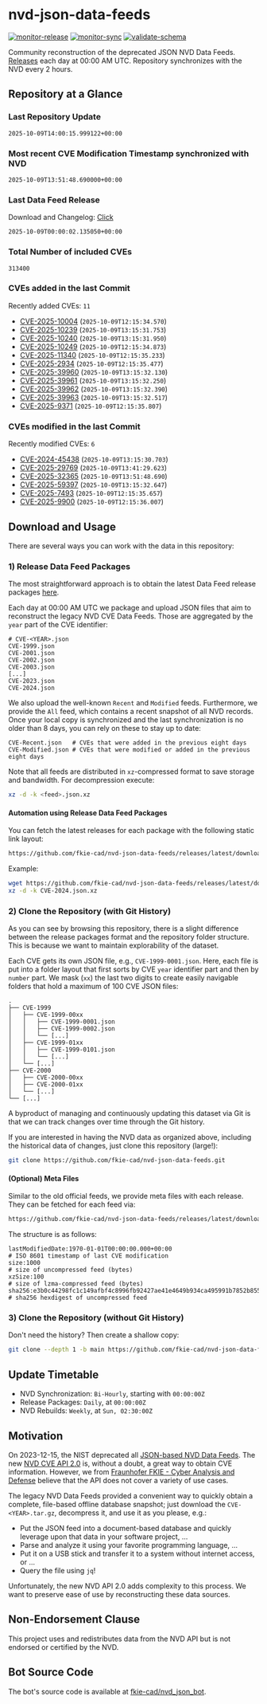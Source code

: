 # nvd-json-data-feeds

[![monitor-release](https://github.com/fkie-cad/nvd-json-data-feeds/actions/workflows/monitor_release.yml/badge.svg)](https://github.com/fkie-cad/nvd-json-data-feeds/actions/workflows/monitor_release.yml)
[![monitor-sync](https://github.com/fkie-cad/nvd-json-data-feeds/actions/workflows/monitor_sync.yml/badge.svg)](https://github.com/fkie-cad/nvd-json-data-feeds/actions/workflows/monitor_sync.yml)
[![validate-schema](https://github.com/fkie-cad/nvd-json-data-feeds/actions/workflows/validate_schema.yml/badge.svg)](https://github.com/fkie-cad/nvd-json-data-feeds/actions/workflows/validate_schema.yml)

Community reconstruction of the deprecated JSON NVD Data Feeds.
[Releases](https://github.com/fkie-cad/nvd-json-data-feeds/releases/latest) each day at 00:00 AM UTC.
Repository synchronizes with the NVD every 2 hours.

## Repository at a Glance

### Last Repository Update

```plain
2025-10-09T14:00:15.999122+00:00
```

### Most recent CVE Modification Timestamp synchronized with NVD

```plain
2025-10-09T13:51:48.690000+00:00
```

### Last Data Feed Release

Download and Changelog: [Click](https://github.com/fkie-cad/nvd-json-data-feeds/releases/latest)

```plain
2025-10-09T00:00:02.135050+00:00
```

### Total Number of included CVEs

```plain
313400
```

### CVEs added in the last Commit

Recently added CVEs: `11`

- [CVE-2025-10004](CVE-2025/CVE-2025-100xx/CVE-2025-10004.json) (`2025-10-09T12:15:34.570`)
- [CVE-2025-10239](CVE-2025/CVE-2025-102xx/CVE-2025-10239.json) (`2025-10-09T13:15:31.753`)
- [CVE-2025-10240](CVE-2025/CVE-2025-102xx/CVE-2025-10240.json) (`2025-10-09T13:15:31.950`)
- [CVE-2025-10249](CVE-2025/CVE-2025-102xx/CVE-2025-10249.json) (`2025-10-09T12:15:34.873`)
- [CVE-2025-11340](CVE-2025/CVE-2025-113xx/CVE-2025-11340.json) (`2025-10-09T12:15:35.233`)
- [CVE-2025-2934](CVE-2025/CVE-2025-29xx/CVE-2025-2934.json) (`2025-10-09T12:15:35.477`)
- [CVE-2025-39960](CVE-2025/CVE-2025-399xx/CVE-2025-39960.json) (`2025-10-09T13:15:32.130`)
- [CVE-2025-39961](CVE-2025/CVE-2025-399xx/CVE-2025-39961.json) (`2025-10-09T13:15:32.250`)
- [CVE-2025-39962](CVE-2025/CVE-2025-399xx/CVE-2025-39962.json) (`2025-10-09T13:15:32.390`)
- [CVE-2025-39963](CVE-2025/CVE-2025-399xx/CVE-2025-39963.json) (`2025-10-09T13:15:32.517`)
- [CVE-2025-9371](CVE-2025/CVE-2025-93xx/CVE-2025-9371.json) (`2025-10-09T12:15:35.807`)


### CVEs modified in the last Commit

Recently modified CVEs: `6`

- [CVE-2024-45438](CVE-2024/CVE-2024-454xx/CVE-2024-45438.json) (`2025-10-09T13:15:30.703`)
- [CVE-2025-29769](CVE-2025/CVE-2025-297xx/CVE-2025-29769.json) (`2025-10-09T13:41:29.623`)
- [CVE-2025-32365](CVE-2025/CVE-2025-323xx/CVE-2025-32365.json) (`2025-10-09T13:51:48.690`)
- [CVE-2025-59397](CVE-2025/CVE-2025-593xx/CVE-2025-59397.json) (`2025-10-09T13:15:32.647`)
- [CVE-2025-7493](CVE-2025/CVE-2025-74xx/CVE-2025-7493.json) (`2025-10-09T12:15:35.657`)
- [CVE-2025-9900](CVE-2025/CVE-2025-99xx/CVE-2025-9900.json) (`2025-10-09T12:15:36.007`)


## Download and Usage

There are several ways you can work with the data in this repository:

### 1) Release Data Feed Packages

The most straightforward approach is to obtain the latest Data Feed release packages [here](https://github.com/fkie-cad/nvd-json-data-feeds/releases/latest).

Each day at 00:00 AM UTC we package and upload JSON files that aim to reconstruct the legacy NVD CVE Data Feeds.
Those are aggregated by the `year` part of the CVE identifier:

```
# CVE-<YEAR>.json
CVE-1999.json
CVE-2001.json
CVE-2002.json
CVE-2003.json
[...]
CVE-2023.json
CVE-2024.json
```

We also upload the well-known `Recent` and `Modified` feeds.
Furthermore, we provide the `All` feed, which contains a recent snapshot of all NVD records.
Once your local copy is synchronized and the last synchronization is no older than 8 days, you can rely on these to stay up to date:

```plain
CVE-Recent.json   # CVEs that were added in the previous eight days
CVE-Modified.json # CVEs that were modified or added in the previous eight days
```

Note that all feeds are distributed in `xz`-compressed format to save storage and bandwidth.
For decompression execute:

```sh
xz -d -k <feed>.json.xz
```

#### Automation using Release Data Feed Packages

You can fetch the latest releases for each package with the following static link layout:

```sh
https://github.com/fkie-cad/nvd-json-data-feeds/releases/latest/download/CVE-<YEAR>.json.xz
```

Example:

```sh
wget https://github.com/fkie-cad/nvd-json-data-feeds/releases/latest/download/CVE-2024.json.xz
xz -d -k CVE-2024.json.xz
```

### 2) Clone the Repository (with Git History)

As you can see by browsing this repository, there is a slight difference between the release packages format and the repository folder structure.
This is because we want to maintain explorability of the dataset.

Each CVE gets its own JSON file, e.g., `CVE-1999-0001.json`.
Here, each file is put into a folder layout that first sorts by CVE `year` identifier part and then by `number` part.
We mask (`xx`) the last two digits to create easily navigable folders that hold a maximum of 100 CVE JSON files:

```plain
.
├── CVE-1999
│   ├── CVE-1999-00xx
│   │   ├── CVE-1999-0001.json
│   │   ├── CVE-1999-0002.json
│   │   └── [...]
│   ├── CVE-1999-01xx
│   │   ├── CVE-1999-0101.json
│   │   └── [...]
│   └── [...]
├── CVE-2000
│   ├── CVE-2000-00xx
│   ├── CVE-2000-01xx
│   └── [...]
└── [...]
```

A byproduct of managing and continuously updating this dataset via Git is that we can track changes over time through the Git history.

If you are interested in having the NVD data as organized above, including the historical data of changes, just clone this repository (large!):

```sh
git clone https://github.com/fkie-cad/nvd-json-data-feeds.git
```

#### (Optional) Meta Files

Similar to the old official feeds, we provide meta files with each release. They can be fetched for each feed via:

```sh
https://github.com/fkie-cad/nvd-json-data-feeds/releases/latest/download/CVE-<YEAR>.meta
```

The structure is as follows:

```plain
lastModifiedDate:1970-01-01T00:00:00.000+00:00                          # ISO 8601 timestamp of last CVE modification
size:1000                                                               # size of uncompressed feed (bytes)
xzSize:100                                                              # size of lzma-compressed feed (bytes)
sha256:e3b0c44298fc1c149afbf4c8996fb92427ae41e4649b934ca495991b7852b855 # sha256 hexdigest of uncompressed feed
```

### 3) Clone the Repository (without Git History)

Don't need the history? Then create a shallow copy:

```sh
git clone --depth 1 -b main https://github.com/fkie-cad/nvd-json-data-feeds.git
```


## Update Timetable

* NVD Synchronization: `Bi-Hourly`, starting with `00:00:00Z`
* Release Packages: `Daily`, at `00:00:00Z`
* NVD Rebuilds: `Weekly`, at `Sun, 02:30:00Z`


## Motivation

On 2023-12-15, the NIST deprecated all [JSON-based NVD Data Feeds](https://nvd.nist.gov/vuln/data-feeds#divRetirementBanner-1).
The new [NVD CVE API 2.0](https://nvd.nist.gov/developers/vulnerabilities) is, without a doubt, a great way to obtain CVE information.
However, we from [Fraunhofer FKIE - Cyber Analysis and Defense](https://www.fkie.fraunhofer.de/en/departments/cad.html) believe that the API does not cover a variety of use cases.

The legacy NVD Data Feeds provided a convenient way to quickly obtain a complete, file-based offline database snapshot; just download the `CVE-<YEAR>.tar.gz`, decompress it, and use it as you please, e.g.:

- Put the JSON feed into a document-based database and quickly leverage upon that data in your software project, ...
- Parse and analyze it using your favorite programming language, ...
- Put it on a USB stick and transfer it to a system without internet access, or ...
- Query the file using `jq`!

Unfortunately, the new NVD API 2.0 adds complexity to this process.
We want to preserve ease of use by reconstructing these data sources.

## Non-Endorsement Clause

This project uses and redistributes data from the NVD API but is not endorsed or certified by the NVD.

## Bot Source Code

The bot's source code is available at [fkie-cad/nvd\_json\_bot](https://github.com/fkie-cad/nvd_json_bot).
